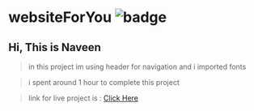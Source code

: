 # websiteForYou ![badge](https://img.shields.io/badge/fourth-project-yellow)

## Hi, This is Naveen

> in this project im using header for navigation and i imported fonts 

> i spent around 1 hour to complete this project

> link for live project is : [Click Here](https://websiteforyou.netlify.app/)
